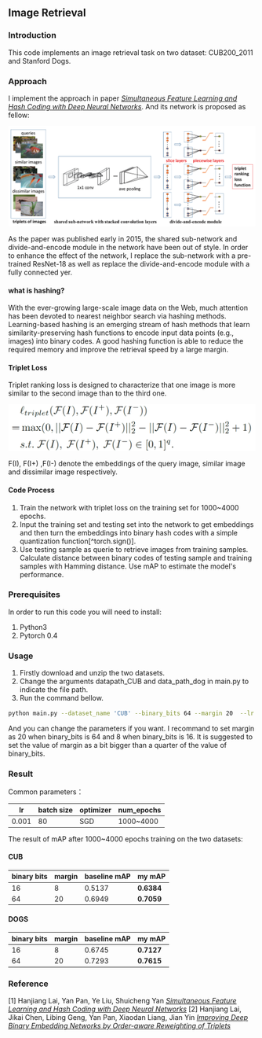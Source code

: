## Image Retrieval

### Introduction

This code implements an image retrieval task on two dataset: CUB200_2011 and Stanford Dogs. 

### Approach

I implement the approach in paper  [*Simultaneous Feature Learning and Hash Coding with Deep Neural Networks*](https://www.cv-foundation.org/openaccess/content_cvpr_2015/html/Lai_Simultaneous_Feature_Learning_2015_CVPR_paper.html). And its network is proposed as fellow:

![](./Snipaste_2019-08-24_20-25-07.png)

As the paper was published early in 2015, the shared sub-network and divide-and-encode module in the network have been out of style. In order to enhance the effect of the network, I replace the sub-network with a pre-trained ResNet-18 as well as replace the divide-and-encode module with a fully connected yer.

#### what is hashing?

With the ever-growing large-scale image data on the Web, much attention has been devoted to nearest neighbor search via hashing methods. Learning-based hashing is an emerging stream of hash methods
that learn similarity-preserving hash functions to encode input data points (e.g., images) into binary codes. A good hashing function is able to reduce the required memory and  improve the retrieval speed by a large margin.

#### Triplet Loss

Triplet ranking loss is designed to characterize that one image is more similar to the second image than
to the third one.

![](./Snipaste_2019-08-24_20-55-30.png)

F(I), F(I+) ,F(I-) denote the embeddings of the query image, similar image and dissimilar image respectively.

#### Code Process 

1. Train the network with triplet loss on the training set for 1000~4000 epochs.
2. Input the training set and testing set into the network to get embeddings and then turn the embeddings into binary hash codes with a simple quantization function[^torch.sign()].
3. Use testing sample as querie to retrieve images from training samples. Calculate distance between binary codes of testing sample and training samples with Hamming distance. Use mAP to estimate the model's performance.



### Prerequisites

In order to run this code you will need to install:

1. Python3
2. Pytorch 0.4

### Usage

1. Firstly download and unzip the two datasets.
2. Change the arguments datapath_CUB and data_path_dog in main.py to indicate the file path.
3. Run the command bellow. 

```Bash
python main.py --dataset_name 'CUB' --binary_bits 64 --margin 20  --lr 0.001 --ngpu 1
```
And you can change the parameters if you want. I recommand to set margin as 20 when binary_bits is 64 and 8 when binary_bits is 16. It is suggested to set the value of margin as  a bit bigger than a quarter of the value of binary_bits.

### Result

Common parameters：

| lr    | batch size | optimizer | num_epochs |
| ----- | ---------- | --------- | ---------- |
| 0.001 | 80         | SGD       | 1000~4000  |

The result of mAP after 1000~4000 epochs training on the two datasets:

#### CUB

| binary bits | margin | baseline mAP | my mAP     |
| ----------- | :----- | ------------ | ---------- |
| 16          | 8      | 0.5137       | **0.6384** |
| 64          | 20     | 0.6949       | **0.7059** |

#### DOGS

| binary bits | margin | baseline mAP | my mAP     |
| ----------- | :----- | ------------ | ---------- |
| 16          | 8      | 0.6745       | **0.7127** |
| 64          | 20     | 0.7293       | **0.7615** |



### Reference

[1] Hanjiang Lai, Yan Pan, Ye Liu, Shuicheng Yan [*Simultaneous Feature Learning and Hash Coding with Deep Neural Networks*](https://www.cv-foundation.org/openaccess/content_cvpr_2015/html/Lai_Simultaneous_Feature_Learning_2015_CVPR_paper.html)
[2] Hanjiang Lai, Jikai Chen, Libing Geng, Yan Pan, Xiaodan Liang, Jian Yin [*Improving Deep Binary Embedding Networks by Order-aware Reweighting of Triplets*](https://ieeexplore.ieee.org/abstract/document/8640819)
